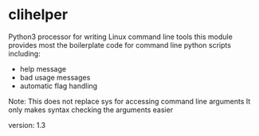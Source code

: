 # clihelper
Python3 processor for writing Linux command line tools
this module provides most the boilerplate code for command line python scripts including:
  - help message
  - bad usage messages
  - automatic flag handling

Note: This does not replace sys for accessing command line arguments
It only makes syntax checking the arguments easier

version: 1.3
